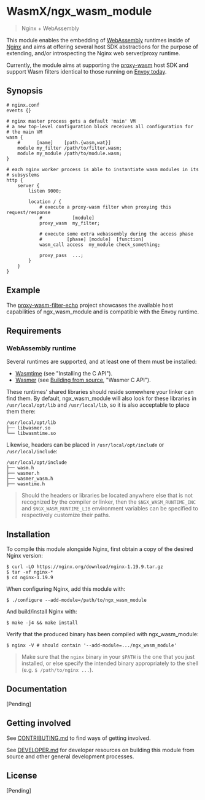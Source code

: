 # WasmX/ngx_wasm_module

> Nginx + WebAssembly

This module enables the embedding of [WebAssembly](https://webassembly.org/)
runtimes inside of [Nginx](https://nginx.org/) and aims at offering several host
SDK abstractions for the purpose of extending, and/or introspecting the Nginx
web server/proxy runtime.

Currently, the module aims at supporting the
[proxy-wasm](https://github.com/proxy-wasm/spec) host SDK and support Wasm
filters identical to those running on
[Envoy today](https://www.envoyproxy.io/docs/envoy/latest/configuration/http/http_filters/wasm_filter.html).

## Synopsis

```nginx
# nginx.conf
events {}

# nginx master process gets a default 'main' VM
# a new top-level configuration block receives all configuration for
# the main VM
wasm {
    #      [name]    [path.{wasm,wat}]
    module my_filter /path/to/filter.wasm;
    module my_module /path/to/module.wasm;
}

# each nginx worker process is able to instantiate wasm modules in its
# subsystems
http {
    server {
        listen 9000;

        location / {
            # execute a proxy-wasm filter when proxying this request/response
            #           [module]
            proxy_wasm  my_filter;

            # execute some extra webassembly during the access phase
            #         [phase] [module]  [function]
            wasm_call access  my_module check_something;

            proxy_pass  ...;
        }
    }
}
```

## Example

The
[proxy-wasm-filter-echo](https://github.com/wasmx-proxy/proxy-wasm-filter-echo/)
project showcases the available host capabilities of ngx_wasm_module and is
compatible with the Envoy runtime.

## Requirements

### WebAssembly runtime

Several runtimes are supported, and at least one of them must be installed:

- [Wasmtime](https://docs.wasmtime.dev/c-api/) (see "Installing the C API").
- [Wasmer](https://github.com/wasmerio/wasmer) (see [Building from
  source](https://docs.wasmer.io/ecosystem/wasmer/building-from-source), "Wasmer C API").

These runtimes' shared libraries should reside somewhere your linker can find
them. By default, ngx_wasm_module will also look for these libraries in
`/usr/local/opt/lib` and `/usr/local/lib`, so it is also acceptable to place
them there:

```
/usr/local/opt/lib
├── libwasmer.so
└── libwasmtime.so
```

Likewise, headers can be placed in `/usr/local/opt/include` or
`/usr/local/include`:

```
/usr/local/opt/include
├── wasm.h
├── wasmer.h
├── wasmer_wasm.h
├── wasmtime.h
```

> Should the headers or libraries be located anywhere else that is not
  recognized by the compiler or linker, then the `$NGX_WASM_RUNTIME_INC` and
  `$NGX_WASM_RUNTIME_LIB` environment variables can be specified to respectively
  customize their paths.

## Installation

To compile this module alongside Nginx, first obtain a copy of the desired
Nginx version:

```
$ curl -LO https://nginx.org/download/nginx-1.19.9.tar.gz
$ tar -xf nginx-*
$ cd nginx-1.19.9
```

When configuring Nginx, add this module with:

```
$ ./configure --add-module=/path/to/ngx_wasm_module
```

And build/install Nginx with:

```
$ make -j4 && make install
```

Verify that the produced binary has been compiled with ngx_wasm_module:

```
$ nginx -V # should contain '--add-module=.../ngx_wasm_module'
```

> Make sure that the `nginx` binary in your `$PATH` is the one that you just
  installed, or else specify the intended binary appropriately to the shell (e.g.
  `$ /path/to/nginx ...`).

## Documentation

[Pending]

## Getting involved

See [CONTRIBUTING.md](CONTRIBUTING.md) to find ways of getting involved.

See [DEVELOPER.md](DEVELOPER.md) for developer resources on building this module
from source and other general development processes.

## License

[Pending]
